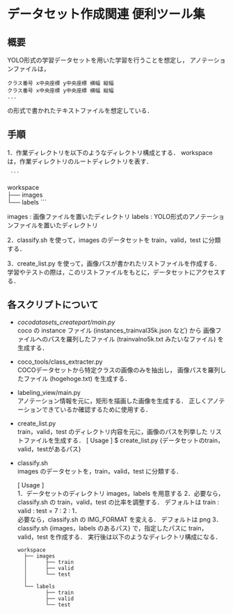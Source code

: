 # データセット作成関連 便利ツール集

## 概要
YOLO形式の学習データセットを用いた学習を行うことを想定し，
アノテーションファイルは，
```
クラス番号 x中央座標 y中央座標 横幅 縦幅
クラス番号 x中央座標 y中央座標 横幅 縦幅
...
```
の形式で書かれたテキストファイルを想定している．

## 手順
1．作業ディレクトリを以下のようなディレクトリ構成とする．
   workspace は，作業ディレクトリのルートディレクトリを表す．

	 ```
   workspace  
       ├── images  
       └── labels
	 ```

   images : 画像ファイルを置いたディレクトリ
   labels : YOLO形式のアノテーションファイルを置いたディレクトリ

2．classify.sh を使って，images のデータセットを train，valid，test に分類する．
   <!--実行後，以下のようなディレクトリになる．

   workspace
       |- images
       |      |- train
       |      |- valid
       |      |- test
       |
       |- labels
              |- train
              |- valid
              |- test
              -->

3．create_list.py を使って，画像パスが書かれたリストファイルを作成する．
   学習やテストの際は，このリストファイルをもとに，データセットにアクセスする．

## 各スクリプトについて
- *cocodatasets_createpart/main.py*  
  coco の instance ファイル (instances_trainval35k.json など) から
  画像ファイルへのパスを羅列したファイル (trainvalno5k.txt みたいなファイル)
  を生成する．

* coco_tools/class_extracter.py  
  COCOデータセットから特定クラスの画像のみを抽出し，
  画像パスを羅列したファイル (hogehoge.txt) を生成する．

* labeling_view/main.py  
  アノテーション情報を元に，矩形を描画した画像を生成する． 
  正しくアノテーションできているか確認するために使用する． 

* create_list.py  
  train，valid，test のディレクトリ内容を元に，画像のパスを列挙した
  リストファイルを生成する．
  [ Usage ]
    $ create_list.py {データセットのtrain，valid，testがあるパス}

* classify.sh  
  images のデータセットを，train，valid，test に分類する． 

  [ Usage ]  
    1．データセットのディレクトリ images，labels を用意する
    2．必要なら，classify.sh の train，valid，test の比率を調整する．
       デフォルトは train : valid : test = 7 : 2 : 1．  
       必要なら，classify.sh の IMG_FORMAT を変える．
       デフォルトは png
    3．classify.sh {images，labels のあるパス}
       で，指定したパスに train，valid，test を作成する．
       実行後は以下のようなディレクトリ構成になる．

	```
  workspace  
      ├── images  
      │      ├── train  
      │      ├── valid  
      │      └── test  
      │
      └── labels  
             ├── train  
             ├── valid  
             └── test  
	```
